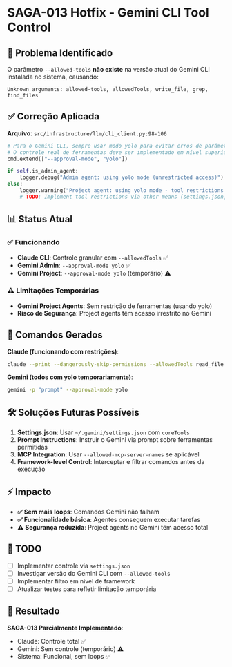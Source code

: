# SAGA-013 Hotfix - Gemini CLI Tool Control

## 🚨 Problema Identificado

O parâmetro `--allowed-tools` **não existe** na versão atual do Gemini CLI instalada no sistema, causando:

```
Unknown arguments: allowed-tools, allowedTools, write_file, grep, find_files
```

## ✅ Correção Aplicada

**Arquivo**: `src/infrastructure/llm/cli_client.py:98-106`

```python
# Para o Gemini CLI, sempre usar modo yolo para evitar erros de parâmetro
# O controle real de ferramentas deve ser implementado em nível superior no framework
cmd.extend(["--approval-mode", "yolo"])

if self.is_admin_agent:
    logger.debug("Admin agent: using yolo mode (unrestricted access)")
else:
    logger.warning("Project agent: using yolo mode - tool restrictions not implemented in Gemini CLI yet")
    # TODO: Implement tool restrictions via other means (settings.json, prompt instructions, etc.)
```

## 📊 Status Atual

### ✅ Funcionando
- **Claude CLI**: Controle granular com `--allowedTools` ✅
- **Gemini Admin**: `--approval-mode yolo` ✅  
- **Gemini Project**: `--approval-mode yolo` (temporário) ⚠️

### ⚠️ Limitações Temporárias
- **Gemini Project Agents**: Sem restrição de ferramentas (usando yolo)
- **Risco de Segurança**: Project agents têm acesso irrestrito no Gemini

## 🔄 Comandos Gerados

**Claude (funcionando com restrições)**:
```bash
claude --print --dangerously-skip-permissions --allowedTools read_file
```

**Gemini (todos com yolo temporariamente)**:
```bash
gemini -p "prompt" --approval-mode yolo
```

## 🛠️ Soluções Futuras Possíveis

1. **Settings.json**: Usar `~/.gemini/settings.json` com `coreTools`
2. **Prompt Instructions**: Instruir o Gemini via prompt sobre ferramentas permitidas
3. **MCP Integration**: Usar `--allowed-mcp-server-names` se aplicável
4. **Framework-level Control**: Interceptar e filtrar comandos antes da execução

## ⚡ Impacto

- **✅ Sem mais loops**: Comandos Gemini não falham
- **✅ Funcionalidade básica**: Agentes conseguem executar tarefas
- **⚠️ Segurança reduzida**: Project agents no Gemini têm acesso total

## 📝 TODO

- [ ] Implementar controle via `settings.json`
- [ ] Investigar versão do Gemini CLI com `--allowed-tools`
- [ ] Implementar filtro em nível de framework
- [ ] Atualizar testes para refletir limitação temporária

## 🎯 Resultado

**SAGA-013 Parcialmente Implementado**:
- Claude: Controle total ✅
- Gemini: Sem controle (temporário) ⚠️
- Sistema: Funcional, sem loops ✅